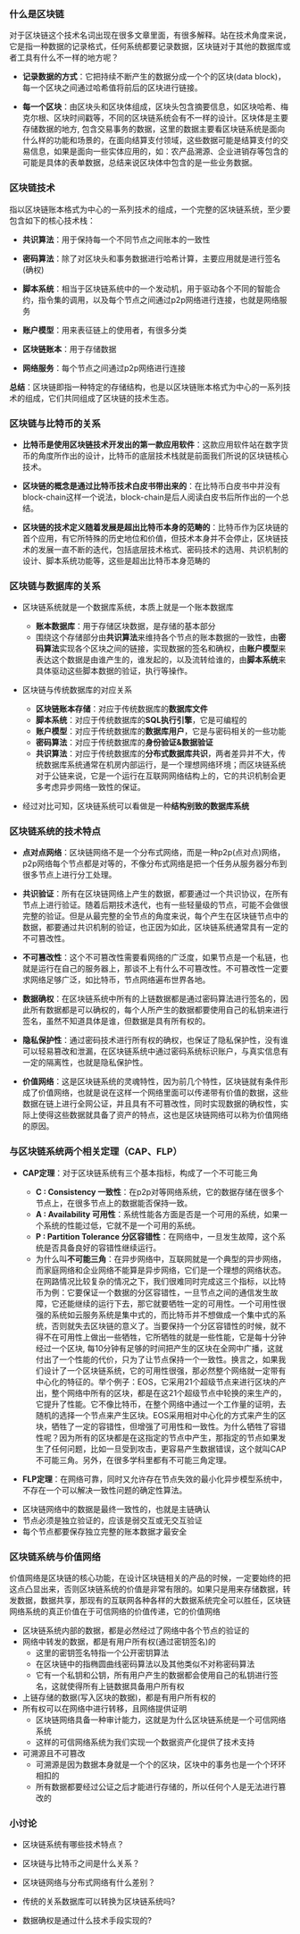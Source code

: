 ### 什么是区块链

对于区块链这个技术名词出现在很多文章里面，有很多解释。站在技术角度来说，它是指一种数据的记录格式，任何系统都要记录数据，区块链对于其他的数据库或者工具有什么不一样的地方呢？

- **记录数据的方式**：它把持续不断产生的数据分成一个个的区块(data block)，每一个区块之间通过哈希值将前后的区块进行链接。

- **每一个区块**：由区块头和区块体组成，区块头包含摘要信息，如区块哈希、梅克尔根、区块时间戳等，不同的区块链系统会有不一样的设计。区块体是主要存储数据的地方, 包含交易事务的数据，这里的数据主要看区块链系统是面向什么样的功能和场景的，在面向结算支付领域，这些数据可能是结算支付的交易信息，如果是面向一些实体应用的，如：农产品溯源、企业进销存等包含的可能是具体的表单数据，总结来说区块体中包含的是一些业务数据。

### 区块链技术

指以区块链账本格式为中心的一系列技术的组成，一个完整的区块链系统，至少要包含如下的核心技术栈：

- **共识算法**：用于保持每一个不同节点之间账本的一致性

- **密码算法**：除了对区块头和事务数据进行哈希计算，主要应用就是进行签名(确权)

- **脚本系统**：相当于区块链系统中的一个发动机，用于驱动各个不同的智能合约，指令集的调用，以及每个节点之间通过p2p网络进行连接，也就是网络服务

- **账户模型**：用来表征链上的使用者，有很多分类

- **区块链账本**：用于存储数据

- **网络服务**：每个节点之间通过p2p网络进行连接

**总结**：区块链即指一种特定的存储结构，也是以区块链账本格式为中心的一系列技术的组成，它们共同组成了区块链的技术生态。

### 区块链与比特币的关系

- **比特币是使用区块链技术开发出的第一款应用软件**：这款应用软件站在数字货币的角度所作出的设计，比特币的底层技术栈就是前面我们所说的区块链核心技术。

- **区块链的概念是通过比特币技术白皮书带出来的**：在比特币白皮书中并没有block-chain这样一个说法，block-chain是后人阅读白皮书后所作出的一个总结。

- **区块链的技术定义随着发展是超出比特币本身的范畴的**：比特币作为区块链的首个应用，有它所特殊的历史地位和价值，但技术本身并不会停止，区块链技术的发展一直不断的迭代，包括底层技术格式、密码技术的选用、共识机制的设计、脚本系统功能等，这些是超出比特币本身范畴的

### 区块链与数据库的关系

- 区块链系统就是一个数据库系统，本质上就是一个账本数据库
    * **账本数据库**：用于存储区块数据，是存储的基本部分
    * 围绕这个存储部分由**共识算法**来维持各个节点的账本数据的一致性，由**密码算法**实现各个区块之间的链接，实现数据的签名和确权，由**账户模型**来表达这个数据是由谁产生的，谁发起的，以及流转给谁的，由**脚本系统**来具体驱动这些脚本数据的验证，执行等操作。

- 区块链与传统数据库的对应关系
    * **区块链账本存储**：对应于传统数据库的**数据库文件**
    * **脚本系统**：对应于传统数据库的**SQL执行引擎**，它是可编程的
    * **账户模型**：对应于传统数据库的**数据库用户**，它是与密码相关的一些功能
    * **密码算法**：对应于传统数据库的**身份验证&数据验证**
    * **共识算法**：对应于传统数据库的**分布式数据库共识**，两者差异并不大，传统数据库系统通常在机房内部运行，是一个理想网络环境；而区块链系统对于公链来说，它是一个运行在互联网网络结构上的，它的共识机制会更多考虑异步网络一致性的保证。

- 经过对比可知，区块链系统可以看做是一种**结构别致的数据库系统**

### 区块链系统的技术特点

- **点对点网络**：区块链网络不是一个分布式网络，而是一种p2p(点对点)网络，p2p网络每个节点都是对等的，不像分布式网络是把一个任务从服务器分布到很多节点上进行分工处理。

- **共识验证**：所有在区块链网络上产生的数据，都要通过一个共识协议，在所有节点上进行验证。随着后期技术迭代，也有一些轻量级的节点，可能不会做很完整的验证。但是从最完整的全节点的角度来说，每个产生在区块链节点中的数据，都要通过共识机制的验证，也正因为如此，区块链系统通常具有一定的不可篡改性。

- **不可篡改性**：这个不可篡改性需要看网络的广泛度，如果节点是一个私链，也就是运行在自己的服务器上，那谈不上有什么不可篡改性。不可篡改性一定要求网络足够广泛，如比特币，节点网络遍布世界各地。

- **数据确权**：在区块链系统中所有的上链数据都是通过密码算法进行签名的，因此所有数据都是可以确权的，每个人所产生的数据都要使用自己的私钥来进行签名，虽然不知道具体是谁，但数据是具有所有权的。

- **隐私保护性**：通过密码技术进行所有权的确权，也保证了隐私保护性，没有谁可以轻易篡改和泄漏，在区块链系统中通过密码系统标识账户，与真实信息有一定的隔离性，也就是隐私保护性。

- **价值网络**：这是区块链系统的灵魂特性，因为前几个特性，区块链就有条件形成了价值网络，也就是说在这样一个网络里面可以传递带有价值的数据，这些数据在链上进行全网公证，并且具有不可篡改性，同时实现数据的确权性，实际上使得这些数据就具备了资产的特点，这也是区块链网络可以称为价值网络的原因。

### 与区块链系统两个相关定理（CAP、FLP）

- **CAP定理**：对于区块链系统有三个基本指标，构成了一个不可能三角
    * **C : Consistency 一致性**：在p2p对等网络系统，它的数据存储在很多个节点上，在很多节点上的数据能否保持一致。
    * **A : Availability 可用性**：系统性能各方面是否是一个可用的系统，如果一个系统的性能过低，它就不是一个可用的系统。
    * **P : Partition Tolerance 分区容错性**：在网络中，一旦发生故障，这个系统是否具备良好的容错性继续运行。
    * 为什么叫**不可能三角**：在异步网络中，互联网就是一个典型的异步网络，而家庭网络和企业网络不能算是异步网络，它们是一个理想的网络状态。在网路情况比较复杂的情况之下，我们很难同时完成这三个指标，以比特币为例：它要保证一个数据的分区容错性，一旦节点之间的通信发生故障，它还能继续的运行下去，那它就要牺牲一定的可用性。一个可用性很强的系统如云服务系统是集中式的，而比特币并不想做成一个集中式的系统，否则就失去区块链的意义了。当要保持一个分区容错性的时候，就不得不在可用性上做出一些牺牲，它所牺牲的就是一些性能，它是每十分钟经过一个区块, 每10分钟有足够的时间把产生的区块在全网中广播，这就付出了一个性能的代价，只为了让节点保持一个一致性。换言之，如果我们设计了一个区块链系统，它的可用性很强，那必然整个网络就一定带有中心化的特征的。举个例子：EOS，它采用21个超级节点来进行区块的产出，整个网络中所有的区块，都是在这21个超级节点中轮换的来生产的，它提升了性能。它不像比特币，在整个网络中通过一个工作量的证明，去随机的选择一个节点来产生区块。EOS采用相对中心化的方式来产生的区块，牺牲了一定的容错性，但增强了可用性和一致性。为什么牺牲了容错性呢？因为所有的区块都是在这指定的节点中产生，那指定的节点如果发生了任何问题，比如一旦受到攻击，更容易产生数据错误，这个就叫CAP不可能三角。另外，在很多学科里都有不可能三角定理。

- **FLP定理**：在网络可靠，同时又允许存在节点失效的最小化异步模型系统中，不存在一个可以解决一致性问题的确定性算法。
 * 区块链网络中的数据是最终一致性的，也就是主链确认
 * 节点必须是独立验证的，应该是弱交互或无交互验证
 * 每个节点都要保存独立完整的账本数据才最安全

### 区块链系统与价值网络

价值网络是区块链的核心功能，在设计区块链相关的产品的时候，一定要始终的把这点凸显出来，否则区块链系统的价值是非常有限的。如果只是用来存储数据，转发数据，数据共享，那现有的互联网各种各样的大数据系统完全可以胜任，区块链网络系统的真正价值在于可信网络的价值传递，它的价值网络

- 区块链系统内部的数据，都是必然经过了网络中各个节点的验证的
- 网络中转发的数据，都是有用户所有权(通过密钥签名)的
    * 这里的密钥签名特指一个公开密钥算法
    * 在区块链中的指椭圆曲线密码算法以及其他类似不对称密码算法
    * 它有一个私钥和公钥，所有用户产生的数据都会使用自己的私钥进行签名，这就使得所有上链数据具备用户所有权
- 上链存储的数据(写入区块的数据)，都是有用户所有权的
- 所有权可以在网络中进行转移，且网络提供证明
    * 区块链网络具备一种审计能力，这就是为什么区块链系统是一个可信网络系统
    * 这样的可信网络系统为我们实现一个数据资产化提供了技术支持
- 可溯源且不可篡改
    * 可溯源是因为数据本身就是一个个的区块，区块中的事务也是一个个环环相扣的
    * 所有数据都要经过公证之后才能进行存储的，所以任何个人是无法进行篡改的

### 小讨论

- 区块链系统有哪些技术特点？

- 区块链与比特币之间是什么关系？

- 区块链网络与分布式网络有什么差别？

- 传统的关系数据库可以转换为区块链系统吗?

- 数据确权是通过什么技术手段实现的?